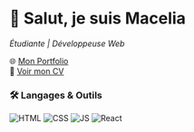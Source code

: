 # 👋 Salut, je suis Macelia
*Étudiante | Développeuse Web*

🌐 [Mon Portfolio](https://tonpseudo.github.io/Portfolio)  
📄 [Voir mon CV](https://tonlienverscv.pdf)  

### 🛠 Langages & Outils
![HTML](https://img.shields.io/badge/HTML5-orange?logo=html5)
![CSS](https://img.shields.io/badge/CSS3-blue?logo=css3)
![JS](https://img.shields.io/badge/JavaScript-yellow?logo=javascript)
![React](https://img.shields.io/badge/React-20232A?logo=react&logoColor=61DAFB)
